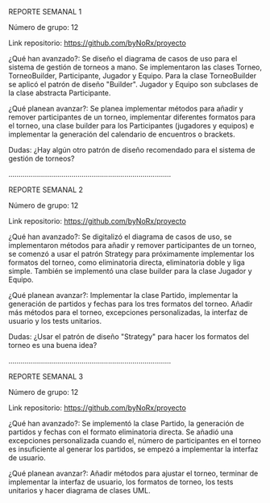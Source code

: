 REPORTE SEMANAL 1

Número de grupo: 
12

Link repositorio: 
https://github.com/byNoRx/proyecto

¿Qué han avanzado?: 
Se diseño el diagrama de casos de uso para el sistema de gestión de torneos a 
mano. Se implementaron las clases Torneo, TorneoBuilder, Participante, Jugador 
y Equipo. Para la clase TorneoBuilder se aplicó el patrón de diseño 
"Builder". Jugador y Equipo son subclases de la clase abstracta Participante.

¿Qué planean avanzar?:
Se planea implementar métodos para añadir y remover participantes de un torneo, 
implementar diferentes formatos para el torneo, una clase builder para los 
Participantes (jugadores y equipos) e implementar la generación del calendario 
de encuentros o brackets.

Dudas:
¿Hay algún otro patrón de diseño recomendado para el sistema de gestión de 
torneos?

................................................................................

REPORTE SEMANAL 2

Número de grupo: 
12

Link repositorio: 
https://github.com/byNoRx/proyecto

¿Qué han avanzado?: 
Se digitalizó el diagrama de casos de uso, se implementaron métodos para añadir 
y remover participantes de un torneo, se comenzó a usar el patrón Strategy para 
próximamente implementar los formatos del torneo, como eliminatoria directa, 
eliminatoria doble y liga simple. También se implementó una clase builder para 
la clase Jugador y Equipo.

¿Qué planean avanzar?:
Implementar la clase Partido, implementar la generación de partidos y 
fechas para los tres formatos del torneo. Añadir más métodos para el torneo, 
excepciones personalizadas, la interfaz de usuario y los tests unitarios.

Dudas:
¿Usar el patrón de diseño "Strategy" para hacer los formatos del torneo es
una buena idea?

................................................................................

REPORTE SEMANAL 3

Número de grupo: 
12

Link repositorio: 
https://github.com/byNoRx/proyecto

¿Qué han avanzado?: 
Se implementó la clase Partido, la generación de partidos y fechas con el 
formato eliminatoria directa. Se añadió una excepciones personalizada cuando el,
número de participantes en el torneo es insuficiente al generar los partidos,
se empezó a implementar la interfaz de usuario.

¿Qué planean avanzar?:
Añadir métodos para ajustar el torneo, terminar de implementar la interfaz 
de usuario, los formatos de torneo, los tests unitarios y hacer diagrama de 
clases UML.